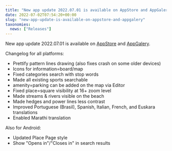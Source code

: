 ```yaml
---
title: "New app update 2022.07.01 is available on AppStore and AppGalery."
date: 2022-07-02T07:54:20+00:00
slug: "new-app-update-is-available-on-appstore-and-appgalery"
taxonomies:
  news: ["Releases"]
---
```


New app update 2022.07.01 is available on [AppStore](https://apps.apple.com/app/organic-maps/id1567437057) and [AppGalery](https://appgallery.huawei.com/#/app/C104325611).

Changelog for all platforms:
* Prettify pattern lines drawing (also fixes crash on some older devices)
* Icons for information=board/map
* Fixed categories search with stop words
* Made all existing sports searchable
* amenity=parking can be added on the map via Editor
* Fixed place=square visibility at 16+ zoom level
* Made streams & rivers visible on the beach
* Made hedges and power lines less contrast
* Improved Portuguese (Brasil), Spanish, Italian, French, and Euskara translations
* Enabled Marathi translation

Also for Android:
* Updated Place Page style
* Show "Opens in"/"Closes in" in search results
